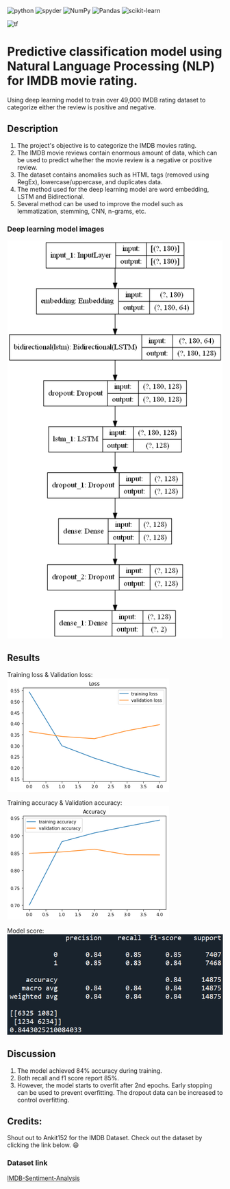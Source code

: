 <a><img alt = 'python' src="https://img.shields.io/badge/Python-14354C?style=for-the-badge&logo=python&logoColor=white"></a>
<a><img alt = 'spyder' src="https://img.shields.io/badge/Spyder%20Ide-FF0000?style=for-the-badge&logo=spyder%20ide&logoColor=white"></a>
![NumPy](https://img.shields.io/badge/numpy-%23013243.svg?style=for-the-badge&logo=numpy&logoColor=white)
![Pandas](https://img.shields.io/badge/pandas-%23150458.svg?style=for-the-badge&logo=pandas&logoColor=white)
![scikit-learn](https://img.shields.io/badge/scikit--learn-%23F7931E.svg?style=for-the-badge&logo=scikit-learn&logoColor=white)

<a><img alt='tf' src="https://img.shields.io/badge/TensorFlow-FF6F00?style=for-the-badge&logo=tensorflow&logoColor=white"></a>


# Predictive classification model using Natural Language Processing (NLP) for IMDB movie rating.
 Using deep learning model to train over 49,000 IMDB rating dataset to categorize either the review is positive and negative.

## Description
1. The project's objective is to categorize the IMDB movies rating. 
2. The IMDB movie reviews contain enormous amount of data, which can be used to predict whether the movie review is a negative or positive review. 
3. The dataset contains anomalies such as HTML tags (removed using RegEx), lowercase/uppercase, and duplicates data.
4. The method used for the deep learning model are word embedding, LSTM and Bidirectional.
5. Several method can be used to improve the model such as lemmatization, stemming, CNN, n-grams, etc.

### Deep learning model images
![model_architecture](static/model.png)

## Results
Training loss & Validation loss:
![model_loss](static/loss.png)

Training accuracy & Validation accuracy:
![model_accuracy](static/accuracy.png)

Model score:
![model_score](static/score_sentiment.PNG)

## Discussion
1. The model achieved 84% accuracy during training. 
2. Both recall and f1 score report 85%. 
3. However, the model starts to overfit after 2nd epochs. Early stopping can be used to prevent overfitting. The dropout data can be increased to control overfitting.

## Credits:
Shout out to Ankit152 for the IMDB Dataset. Check out the dataset by clicking the link below. :smile:
### Dataset link
[IMDB-Sentiment-Analysis](https://github.com/Ankit152/IMDB-sentiment-analysis)
